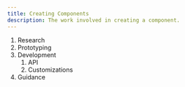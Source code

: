 ```yaml
---
title: Creating Components
description: The work involved in creating a component.
---
```


1. Research
1. Prototyping
1. Development
   1. API
   1. Customizations
1. Guidance
